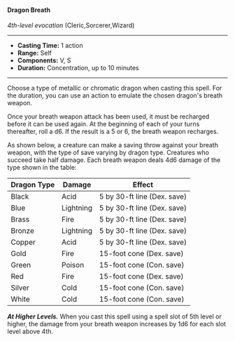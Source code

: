 #### Dragon Breath
*4th-level evocation* (Cleric,Sorcerer,Wizard)
___
- **Casting Time:** 1 action
- **Range:** Self
- **Components:** V, S
- **Duration:** Concentration, up to 10 minutes
---
Choose a type of metallic or chromatic dragon when casting this spell. For the duration, you can use an action to emulate the chosen dragon's breath weapon.

Once your breath weapon attack has been used, it must be recharged before it can be used again. At the beginning of each of your turns thereafter, roll a d6. If the result is a 5 or 6, the breath weapon recharges.

As shown below, a creature can make a saving throw against your breath weapon, with the type of save varying by dragon type. Creatures who succeed take half damage. Each breath weapon deals 4d6 damage of the type shown in the table:

Dragon Type | Damage | Effect
----------- | ------ | ------
Black | Acid | 5 by 30-ft line (Dex. save)
Blue | Lightning | 5 by 30-ft line (Dex. save)
Brass | Fire | 5 by 30-ft line (Dex. save)
Bronze | Lightning | 5 by 30-ft line (Dex. save)
Copper | Acid | 5 by 30-ft line (Dex. save)
Gold | Fire | 15-foot cone (Dex. save)
Green | Poison | 15-foot cone (Con. save)
Red | Fire | 15-foot cone (Dex. save)
Silver | Cold | 15-foot cone (Con. save)
White | Cold | 15-foot cone (Con. save)

***At Higher Levels.***  When you cast this spell using a spell slot of 5th level or higher, the damage from your breath weapon increases by 1d6 for each slot level above 4th. 
